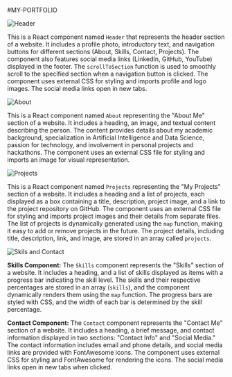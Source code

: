 #MY-PORTFOLIO


![Header](https://github.com/Rohinikiet/my_portfolio/assets/96356862/7b757508-69c1-4936-9577-074872c5236f)


This is a React component named `Header` that represents the header section of a website. It includes a profile photo, introductory text, and navigation buttons for different sections (About, Skills, Contact, Projects). The component also features social media links (LinkedIn, GitHub, YouTube) displayed in the footer. The `scrollToSection` function is used to smoothly scroll to the specified section when a navigation button is clicked. The component uses external CSS for styling and imports profile and logo images. The social media links open in new tabs.



![About](https://github.com/Rohinikiet/my_portfolio/assets/96356862/2fc373a6-3959-47cc-8db9-1d7a985ac64a)



This is a React component named `About` representing the "About Me" section of a website. It includes a heading, an image, and textual content describing the person. The content provides details about my academic background, specialization in Artificial Intelligence and Data Science, passion for technology, and involvement in personal projects and hackathons. The component uses an external CSS file for styling and imports an image for visual representation.


![Projects](https://github.com/Rohinikiet/my_portfolio/assets/96356862/63d09f91-0772-439f-82c1-b8eeb87b3a03)



This is a React component named `Projects` representing the "My Projects" section of a website. It includes a heading and a list of projects, each displayed as a box containing a title, description, project image, and a link to the project repository on GitHub. The component uses an external CSS file for styling and imports project images and their details from separate files. The list of projects is dynamically generated using the `map` function, making it easy to add or remove projects in the future. The project details, including title, description, link, and image, are stored in an array called `projects`.



![Skils and Contact](https://github.com/Rohinikiet/my_portfolio/assets/96356862/f45a4009-cdf3-463d-81a1-8c68b998fa48)



**Skills Component:**
The `Skills` component represents the "Skills" section of a website. It includes a heading, and a list of skills displayed as items with a progress bar indicating the skill level. The skills and their respective percentages are stored in an array (`skills`), and the component dynamically renders them using the `map` function. The progress bars are styled with CSS, and the width of each bar is determined by the skill percentage.

**Contact Component:**
The `Contact` component represents the "Contact Me" section of a website. It includes a heading, a brief message, and contact information displayed in two sections: "Contact Info" and "Social Media." The contact information includes email and phone details, and social media links are provided with FontAwesome icons. The component uses external CSS for styling and FontAwesome for rendering the icons. The social media links open in new tabs when clicked.
